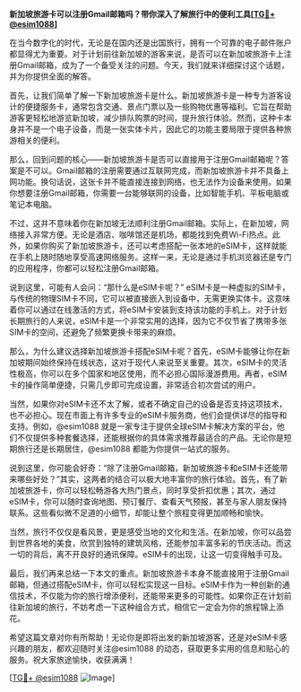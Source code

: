 **新加坡旅游卡可以注册Gmail邮箱吗？带你深入了解旅行中的便利工具[[TG💪+ @esim1088](https://t.me/s/esim1088)]**

在当今数字化的时代，无论是在国内还是出国旅行，拥有一个可靠的电子邮件账户都显得尤为重要。对于计划前往新加坡的游客来说，是否可以在新加坡旅游卡上注册Gmail邮箱，成为了一个备受关注的问题。今天，我们就来详细探讨这个话题，并为你提供全面的解答。

首先，让我们简单了解一下新加坡旅游卡是什么。新加坡旅游卡是一种专为游客设计的便捷服务卡，通常包含交通、景点门票以及一些购物优惠等福利。它旨在帮助游客更轻松地游览新加坡，减少排队购票的时间，提升旅行体验。然而，这种卡本身并不是一个电子设备，而是一张实体卡片，因此它的功能主要局限于提供各种旅游相关的便利。

那么，回到问题的核心——新加坡旅游卡是否可以直接用于注册Gmail邮箱呢？答案是不可以。Gmail邮箱的注册需要通过互联网完成，而新加坡旅游卡并不具备上网功能。换句话说，这张卡并不能直接连接到网络，也无法作为设备来使用。如果你想要注册Gmail邮箱，你需要一台能够联网的设备，比如智能手机、平板电脑或笔记本电脑。

不过，这并不意味着你在新加坡无法顺利注册Gmail邮箱。实际上，在新加坡，网络接入非常方便。无论是酒店、咖啡馆还是机场，都能找到免费Wi-Fi热点。此外，如果你购买了新加坡旅游卡，还可以考虑搭配一张本地的eSIM卡，这样就能在手机上随时随地享受高速网络服务。这样一来，无论是通过手机浏览器还是专门的应用程序，你都可以轻松注册Gmail邮箱。

说到这里，可能有人会问：“那什么是eSIM卡呢？” eSIM卡是一种虚拟的SIM卡，与传统的物理SIM卡不同，它可以被直接嵌入到设备中，无需更换实体卡。这意味着你可以通过在线激活的方式，将eSIM卡安装到支持该功能的手机上。对于计划长期旅行的人来说，eSIM卡是一个非常实用的选择，因为它不仅节省了携带多张SIM卡的空间，还避免了频繁更换卡带来的麻烦。

那么，为什么建议选择新加坡旅游卡搭配eSIM卡呢？首先，eSIM卡能够让你在新加坡期间始终保持在线状态，这对于现代人来说至关重要。其次，eSIM卡的灵活性极高，你可以在多个国家和地区使用，而不必担心国际漫游费用。再者，eSIM卡的操作简单便捷，只需几步即可完成设置，非常适合初次尝试的用户。

当然，如果你对eSIM卡还不太了解，或者不确定自己的设备是否支持这项技术，也不必担心。现在市面上有许多专业的eSIM卡服务商，他们会提供详尽的指导和支持。例如，@esim1088 就是一家专注于提供全球eSIM卡解决方案的平台，他们不仅提供多种套餐选择，还能根据你的具体需求推荐最适合的产品。无论你是短期旅行还是长期居住，@esim1088 都能为你提供一站式的服务。

说到这里，你可能会好奇：“除了注册Gmail邮箱，新加坡旅游卡和eSIM卡还能带来哪些好处？”其实，这两者的结合可以极大地丰富你的旅行体验。首先，有了新加坡旅游卡，你可以轻松畅游各大热门景点，同时享受折扣优惠；其次，通过eSIM卡，你可以随时查询地图、预订餐厅、查看天气预报，甚至与家人朋友保持联系。这些看似微不足道的小细节，却能让整个旅程变得更加顺畅和愉快。

当然，旅行不仅仅是看风景，更是感受当地的文化和生活。在新加坡，你可以品尝到世界各地的美食，欣赏到独特的建筑风格，还能参加丰富多彩的节庆活动。而这一切的背后，离不开良好的通讯保障。eSIM卡的出现，让这一切变得触手可及。

最后，我们再来总结一下本文的重点。新加坡旅游卡本身不能直接用于注册Gmail邮箱，但通过搭配eSIM卡，你可以轻松实现这一目标。eSIM卡作为一种创新的通信技术，不仅能为你的旅行增添便利，还能带来更多的可能性。如果你正在计划前往新加坡的旅行，不妨考虑一下这种组合方式，相信它一定会为你的旅程锦上添花。

希望这篇文章对你有所帮助！无论你是即将出发的新加坡游客，还是对eSIM卡感兴趣的朋友，都欢迎随时关注@esim1088 的动态，获取更多实用的信息和贴心的服务。祝大家旅途愉快，收获满满！

[[TG💪+ @esim1088](https://t.me/s/esim1088) ![Image](https://i.postimg.cc/4NQfJmqS/Snipaste-2025-05-13-00-14-12.png)]
